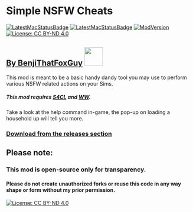 # Simple NSFW Cheats
[![LatestMacStatusBadge](https://img.shields.io/badge/TS4%20latest-works-darkred?style=social&logo=apple)]()
[![LatestMacStatusBadge](https://img.shields.io/badge/TS4%20latest-works-darkred?style=social&logo=windows)]()
[![ModVersion](https://img.shields.io/badge/Mod%20Version-v0.1-darkred?style=social)](https://github.com/BenjiThatFoxGuy-Mods/simplensfwcheats/releases/tag/v0.1)
[![License: CC BY-ND 4.0](https://img.shields.io/badge/License-CC_BY--ND_4.0-lightgrey.svg?style=social&logo=creativecommons)](https://creativecommons.org/licenses/by-nd/4.0/)
## [By BenjiThatFoxGuy](https://github.com/ddomino007) <a href="https://github.com/ddomino007"><img src="https://avatars.githubusercontent.com/u/23064460?v=4" width="50" height="50" alt=""/></a>
This mod is meant to be a basic handy dandy tool you may use to perform various NSFW related actions on your Sims.
##### This mod requires [S4CL](https://github.com/ColonolNutty/Sims4CommunityLibrary) and [WW](https://wickedwhimsmod.com).
Take a look at the help command in-game, the pop-up on loading a household up will tell you more.
### [Download from the releases section](https://github.com/BenjiThatFoxGuy-Mods/simplensfwcheats/releases)

## Please note:
### This mod is open-source only for transparency. 
#### Please do not create unauthorized forks or reuse this code in any way shape or form without my prior permission.
[![License: CC BY-ND 4.0](https://licensebuttons.net/l/by-nd/4.0/80x15.png)](https://creativecommons.org/licenses/by-nd/4.0/)
